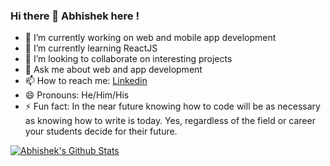 ### Hi there 👋 Abhishek here !

- 🔭 I’m currently working on web and mobile app development
- 🌱 I’m currently learning ReactJS
- 👯 I’m looking to collaborate on interesting projects
- 💬 Ask me about web and app development
- 📫 How to reach me: [Linkedin](https://www.linkedin.com/in/abhishek-khedekar-5a4316192/ "Linkedin")
- 😄 Pronouns: He/Him/His
- ⚡ Fun fact: In the near future knowing how to code will be as necessary as knowing how to write is today. Yes, regardless of the field or career your students decide for their future.

[![Abhishek's Github Stats](https://github-readme-stats.vercel.app/api?username=abhikhedekar4241&count_private=true&theme=default&show_icons=true)](https://github.com/abhikhedekar4241)
</a>
